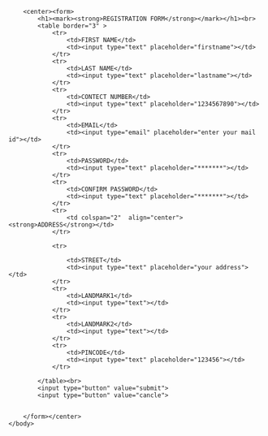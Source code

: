 <html>
    <head>
        <title>
            REGISTRATION FORM
        </title>
    </head>
    <body>

        <center><form>
            <h1><mark><strong>REGISTRATION FORM</strong></mark></h1><br>
            <table border="3" >
                <tr>
                    <td>FIRST NAME</td>
                    <td><input type="text" placeholder="firstname"></td>
                </tr>
                <tr>
                    <td>LAST NAME</td>
                    <td><input type="text" placeholder="lastname"></td>
                </tr>
                <tr>
                    <td>CONTECT NUMBER</td>
                    <td><input type="text" placeholder="1234567890"></td>
                </tr>
                <tr>
                    <td>EMAIL</td>
                    <td><input type="email" placeholder="enter your mail id"></td>
                </tr>
                <tr>
                    <td>PASSWORD</td>
                    <td><input type="text" placeholder="*******"></td>
                </tr>
                <tr>
                    <td>CONFIRM PASSWORD</td>
                    <td><input type="text" placeholder="*******"></td>
                </tr> 
                <tr>
                    <td colspan="2"  align="center"><strong>ADDRESS</strong></td>
                </tr>
                
                <tr>
                    
                    <td>STREET</td>
                    <td><input type="text" placeholder="your address"></td>
                </tr>
                <tr>
                    <td>LANDMARK1</td>
                    <td><input type="text"></td>
                </tr>
                <tr>
                    <td>LANDMARK2</td>
                    <td><input type="text"></td>
                </tr>
                <tr>
                    <td>PINCODE</td>
                    <td><input type="text" placeholder="123456"></td>
                </tr>
            
            </table><br>
            <input type="button" value="submit">
            <input type="button" value="cancle">
            
            
        </form></center>
    </body>
</html>
